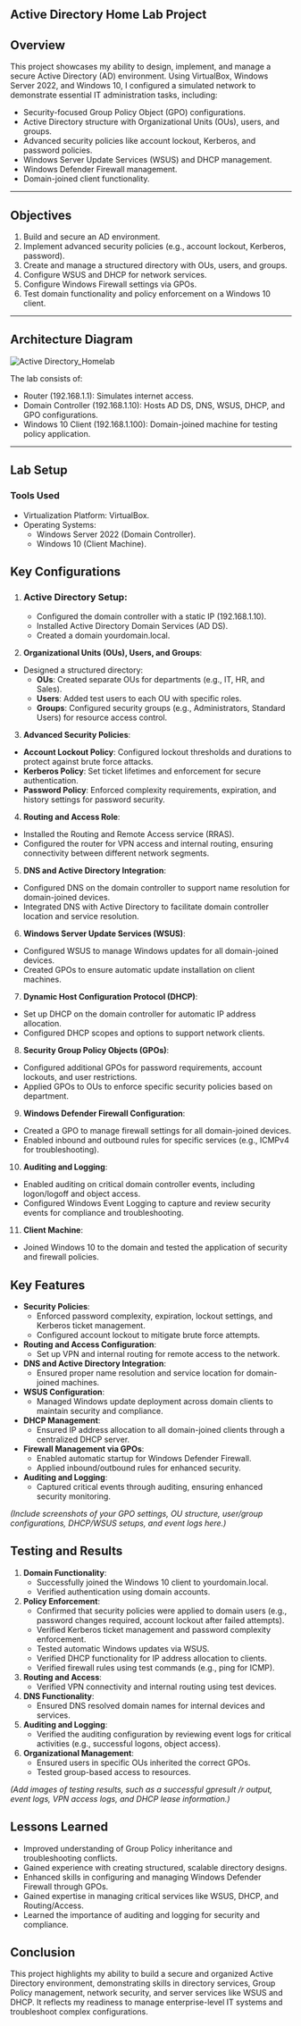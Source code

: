 ## Active Directory Home Lab Project

## Overview
This project showcases my ability to design, implement, and manage a secure Active Directory (AD) environment. Using VirtualBox, Windows Server 2022, and Windows 10, I configured a simulated network to demonstrate essential IT administration tasks, including:

- Security-focused Group Policy Object (GPO) configurations.
- Active Directory structure with Organizational Units (OUs), users, and groups.
- Advanced security policies like account lockout, Kerberos, and password policies.
- Windows Server Update Services (WSUS) and DHCP management.
- Windows Defender Firewall management.
- Domain-joined client functionality.
_____________________________________________________________________________________

## Objectives
1. Build and secure an AD environment.
2. Implement advanced security policies (e.g., account lockout, Kerberos, password).
3. Create and manage a structured directory with OUs, users, and groups.
4. Configure WSUS and DHCP for network services.
5. Configure Windows Firewall settings via GPOs.
6. Test domain functionality and policy enforcement on a Windows 10 client.
_____________________________________________________________________________________

## Architecture Diagram
![Active Directory_Homelab](https://github.com/user-attachments/assets/79de1019-43d0-4b89-aa60-a871c38992cb)

The lab consists of:

- Router (192.168.1.1): Simulates internet access.
- Domain Controller (192.168.1.10): Hosts AD DS, DNS, WSUS, DHCP, and GPO configurations.
- Windows 10 Client (192.168.1.100): Domain-joined machine for testing policy application.
_____________________________________________________________________________________

## Lab Setup

### Tools Used
- Virtualization Platform: VirtualBox.
- Operating Systems:
   - Windows Server 2022 (Domain Controller).
   - Windows 10 (Client Machine).

## Key Configurations
1. ### Active Directory Setup:

   - Configured the domain controller with a static IP (192.168.1.10).
   - Installed Active Directory Domain Services (AD DS).
   - Created a domain yourdomain.local.
  
2. **Organizational Units (OUs), Users, and Groups**:
 - Designed a structured directory:
   - **OUs**: Created separate OUs for departments (e.g., IT, HR, and Sales).
   - **Users**: Added test users to each OU with specific roles.
   - **Groups**: Configured security groups (e.g., Administrators, Standard Users) for resource access control.

3. **Advanced Security Policies**:
 - **Account Lockout Policy**: Configured lockout thresholds and durations to protect against brute force attacks.
 - **Kerberos Policy**: Set ticket lifetimes and enforcement for secure authentication.
 - **Password Policy**: Enforced complexity requirements, expiration, and history settings for password security.

4. **Routing and Access Role**:
- Installed the Routing and Remote Access service (RRAS).
- Configured the router for VPN access and internal routing, ensuring connectivity between different network segments.

5. **DNS and Active Directory Integration**:
 - Configured DNS on the domain controller to support name resolution for domain-joined devices.
 - Integrated DNS with Active Directory to facilitate domain controller location and service resolution.

6. **Windows Server Update Services (WSUS)**:
 - Configured WSUS to manage Windows updates for all domain-joined devices.
 - Created GPOs to ensure automatic update installation on client machines.

7. **Dynamic Host Configuration Protocol (DHCP)**:
 - Set up DHCP on the domain controller for automatic IP address allocation.
 - Configured DHCP scopes and options to support network clients.

8. **Security Group Policy Objects (GPOs)**:
 - Configured additional GPOs for password requirements, account lockouts, and user restrictions.
 - Applied GPOs to OUs to enforce specific security policies based on department.

9. **Windows Defender Firewall Configuration**:
 - Created a GPO to manage firewall settings for all domain-joined devices.
 - Enabled inbound and outbound rules for specific services (e.g., ICMPv4 for troubleshooting).

10. **Auditing and Logging**:
 - Enabled auditing on critical domain controller events, including logon/logoff and object access.
 - Configured Windows Event Logging to capture and review security events for compliance and troubleshooting.

11. **Client Machine**:
 - Joined Windows 10 to the domain and tested the application of security and firewall policies.


## Key Features

- **Security Policies**:
   - Enforced password complexity, expiration, lockout settings, and Kerberos ticket management.
   - Configured account lockout to mitigate brute force attempts.
- **Routing and Access Configuration**:
   - Set up VPN and internal routing for remote access to the network.
- **DNS and Active Directory Integration**:
   - Ensured proper name resolution and service location for domain-joined machines.
- **WSUS Configuration**:
   - Managed Windows update deployment across domain clients to maintain security and compliance.
- **DHCP Management**:
   - Ensured IP address allocation to all domain-joined clients through a centralized DHCP server.
- **Firewall Management via GPOs**:
   - Enabled automatic startup for Windows Defender Firewall.
   - Applied inbound/outbound rules for enhanced security.
- **Auditing and Logging**:
   - Captured critical events through auditing, ensuring enhanced security monitoring.
     
_(Include screenshots of your GPO settings, OU structure, user/group configurations, DHCP/WSUS setups, and event logs here.)_


## Testing and Results

1. **Domain Functionality**:
   - Successfully joined the Windows 10 client to yourdomain.local.
   - Verified authentication using domain accounts.
2. **Policy Enforcement**:
   - Confirmed that security policies were applied to domain users (e.g., password changes required, account lockout after failed attempts).
   - Verified Kerberos ticket management and password complexity enforcement.
   - Tested automatic Windows updates via WSUS.
   - Verified DHCP functionality for IP address allocation to clients.
   - Verified firewall rules using test commands (e.g., ping for ICMP).
3. **Routing and Access**:
   - Verified VPN connectivity and internal routing using test devices.
4. **DNS Functionality**:
   - Ensured DNS resolved domain names for internal devices and services.
5. **Auditing and Logging**:
   - Verified the auditing configuration by reviewing event logs for critical activities (e.g., successful logons, object access).
6. **Organizational Management**:
   - Ensured users in specific OUs inherited the correct GPOs.
   - Tested group-based access to resources.
     
_(Add images of testing results, such as a successful gpresult /r output, event logs, VPN access logs, and DHCP lease information.)_


## Lessons Learned
- Improved understanding of Group Policy inheritance and troubleshooting conflicts.
- Gained experience with creating structured, scalable directory designs.
- Enhanced skills in configuring and managing Windows Defender Firewall through GPOs.
- Gained expertise in managing critical services like WSUS, DHCP, and Routing/Access.
- Learned the importance of auditing and logging for security and compliance.


## Conclusion
This project highlights my ability to build a secure and organized Active Directory environment, demonstrating skills in directory services, Group Policy management, network security, and server services like WSUS and DHCP. It reflects my readiness to manage enterprise-level IT systems and troubleshoot complex configurations.


